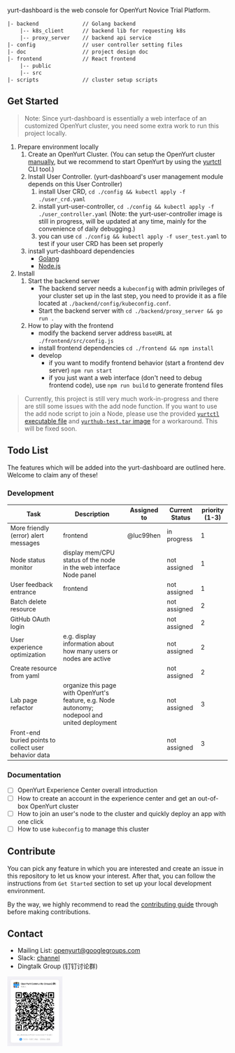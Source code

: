 yurt-dashboard is the web console for OpenYurt Novice Trial Platform.

```
|- backend              // Golang backend
    |-- k8s_client      // backend lib for requesting k8s
    |-- proxy_server    // backend api service
|- config               // user controller setting files
|- doc                  // project design doc
|- frontend             // React frontend
    |-- public
    |-- src
|- scripts              // cluster setup scripts
```

## Get Started

> Note: Since yurt-dashboard is essentially a web interface of an customized OpenYurt cluster, you need some extra work to run this project locally.

1. Prepare environment locally
   1. Create an OpenYurt Cluster. (You can setup the OpenYurt cluster [manually](https://github.com/openyurtio/openyurt/blob/master/docs/tutorial/manually-setup.md), but we recommend to start OpenYurt by using the [yurtctl](https://github.com/openyurtio/openyurt/blob/master/docs/tutorial/yurtctl.md) CLI tool.)
   2. Install User Controller. (yurt-dashboard's user management module depends on this User Controller)
      1. install User CRD, `cd ./config && kubectl apply -f ./user_crd.yaml`
      2. install yurt-user-controller, `cd ./config && kubectl apply -f ./user_controller.yaml` (Note: the yurt-user-controller image is still in progress, will be updated at any time, mainly for the convenience of daily debugging.)
      3. you can use `cd ./config && kubectl apply -f user_test.yaml` to test if your user CRD has been set properly
   3. install yurt-dashboard dependencies
      - [Golang](https://go.dev/)
      - [Node.js](https://nodejs.dev/)
2. Install
   1. Start the backend server
      - The backend server needs a `kubeconfig` with admin privileges of your cluster set up in the last step, you need to provide it as a file located at `./backend/config/kubeconfig.conf`.
      - Start the backend server with `cd ./backend/proxy_server && go run .`
   2. How to play with the frontend
      - modify the backend server address `baseURL` at `./frontend/src/config.js`
      - install frontend dependencies `cd ./frontend && npm install`
      - develop
        - if you want to modify frontend behavior (start a frontend dev server) `npm run start`
        - if you just want a web interface (don't need to debug frontend code), use
          `npm run build` to generate frontend files

> Currently, this project is still very much work-in-progress and there are still some issues with the add node function. If you want to use the add node script to join a Node, please use the provided [`yurtctl` executable file](./config/yurtctl) and [`yurthub-test.tar` image](./config/yurthub-test.tar) for a workaround. This will be fixed soon.

## Todo List

The features which will be added into the yurt-dashboard are outlined here. Welcome to claim any of these!

### Development

| Task                                                  | Description                                                                                    | Assigned to | Current Status | priority (1-3) |
| ----------------------------------------------------- | ---------------------------------------------------------------------------------------------- | ----------- | -------------- | -------------- |
| More friendly (error) alert messages                  | frontend                                                                                       | @luc99hen   | in progress    | 1              |
| Node status monitor                                   | display mem/CPU status of the node in the web interface Node panel                             |             | not assigned   | 1              |
| User feedback entrance                                | frontend                                                                                       |             | not assigned   | 1              |
| Batch delete resource                                 |                                                                                                |             | not assigned   | 2              |
| GitHub OAuth login                                    |                                                                                                |             | not assigned   | 2              |
| User experience optimization                          | e.g. display information about how many users or nodes are active                              |             | not assigned   | 2              |
| Create resource from yaml                             |                                                                                                |             | not assigned   | 2              |
| Lab page refactor                                     | organize this page with OpenYurt's feature, e.g. Node autonomy; nodepool and united deployment |             | not assigned   | 3              |
| Front-end buried points to collect user behavior data |                                                                                                |             | not assigned   | 3              |

### Documentation

- [ ] OpenYurt Experience Center overall introduction
- [ ] How to create an account in the experience center and get an out-of-box OpenYurt cluster
- [ ] How to join an user's node to the cluster and quickly deploy an app with one click
- [ ] How to use `kubeconfig` to manage this cluster

## Contribute

You can pick any feature in which you are interested and create an issue in this repository to let us know your interest. After that, you can follow the instructions from `Get Started` section to set up your local development environment.

By the way, we highly recommend to read the [contributing guide](https://github.com/openyurtio/openyurt/blob/master/CONTRIBUTING.md) through before making contributions.

## Contact

- Mailing List: openyurt@googlegroups.com
- Slack: [channel](https://join.slack.com/t/openyurt/shared_invite/zt-iw2lvjzm-MxLcBHWm01y1t2fiTD15Gw)
- Dingtalk Group (钉钉讨论群)

<div align="left">
    <img src="https://github.com/openyurtio/openyurt/blob/master/docs/img/ding.jpg" width=25% title="dingtalk">
</div>
